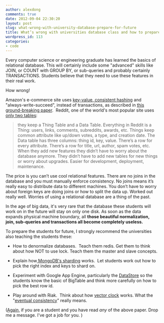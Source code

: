 ```yaml
---
author: alexdong
comments: true
date: 2012-09-04 22:30:20
layout: post
slug: what-wrong-with-university-database-prepare-for-future
title: What’s wrong with universities database class and how to prepare for the future?
wordpress_id: 113
categories:
- code
---
```


Every computer science or engineering graduate has learned the basics of relational database. This will certainly include some "advanced" skills like JOIN, or COUNT with GROUP BY, or sub-queries and probably certainly TRANSACTIONS. Students believe that they need to use these features in their real work.

How wrong!

Amazon's e-commerce site uses [key-value, consistent hashing](http://the-paper-trail.org/blog/consistency-and-availability-in-amazons-dynamo/) and "always-write-succeed", instead of transactions, as described in [this ground-breaking paper](http://www.allthingsdistributed.com/2007/10/amazons_dynamo.html).  Reddit, one of the world's most popular site uses[ only two tables](http://kev.inburke.com/kevin/reddits-database-has-two-tables/):


> they keep a Thing Table and a Data Table. Everything in Reddit is a Thing: users, links, comments, subreddits, awards, etc. Things keep common attribute like up/down votes, a type, and creation date. The Data table has three columns: thing id, key, value. There’s a row for every attribute. There’s a row for title, url, author, spam votes, etc. When they add new features they didn’t have to worry about the database anymore. They didn’t have to add new tables for new things or worry about upgrades. Easier for development, deployment, maintenance.

The price is you can’t use cool relational features. There are no joins in the database and you must manually enforce consistency. No joins means it’s really easy to distribute data to different machines. You don’t have to worry about foreign keys are doing joins or how to split the data up. Worked out really well. Worries of using a relational database are a thing of the past.


In the age of big data, it's very rare that the database these students will work on in the future will stay on only one disk. As soon as the data expands physical machine boundary, all **those beautiful normalization,  join, sub-queries and transactions all become completely useless.**

To prepare the students for future, I strongly recommend the universities also teaching the students these:



	
  * How to denormalize databases.  Teach them redis. Get them to think about how NOT to use lock. Teach them the master and slave concepts.

	
  * Explain how[ MongoDB's sharding](http://www.mongodb.org/display/DOCS/Sharding+Introduction) works.  Let students work out how to pick the right index and keys to shard on.

	
  * Experiment with Google App Engine, particularly the [DataStore](https://developers.google.com/appengine/docs/python/gettingstartedpython27/usingdatastore) so the students know the basic of BigTable and think more carefully on how to pick the best row id.

	
  * Play around with Riak.  Think about how [vector clock](http://wiki.basho.com/Vector-Clocks.html) works. What the "[eventual consistency](http://www.allthingsdistributed.com/2008/12/eventually_consistent.html)" really means.


([Again](http://alexdong.com/learn-a-language-you-wont-use-in-work/), if you are a student and you have read *any* of the above paper. Drop me a message. I've got a job for you. )
